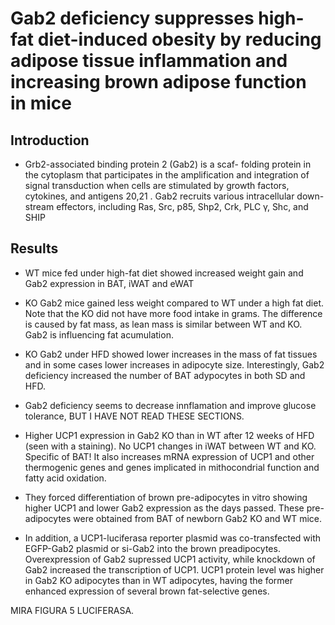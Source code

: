 # Gab2 deficiency suppresses high-fat diet-induced obesity by reducing adipose tissue inflammation and increasing brown adipose function in mice

## Introduction

- Grb2-associated binding protein 2 (Gab2) is a scaf- folding protein in the cytoplasm that participates in the amplification and integration of signal transduction when cells are stimulated by growth factors, cytokines, and antigens 20,21 . Gab2 recruits various intracellular down- stream effectors, including Ras, Src, p85, Shp2, Crk, PLC γ, Shc, and SHIP

## Results

- WT mice fed under high-fat diet showed increased weight gain and Gab2 expression in BAT, iWAT and eWAT

- KO Gab2 mice gained less weight compared to WT under a high fat diet. Note that the KO did not have more food intake in grams. The difference is caused by fat mass, as lean mass is similar between WT and KO. Gab2 is influencing fat acumulation.

- KO Gab2 under HFD showed lower increases in the mass of fat tissues and in some cases lower increases in adipocyte size. Interestingly, Gab2 deficiency increased the number of BAT adypocytes in both SD and HFD.

- Gab2 deficiency seems to decrease innflamation and improve glucose tolerance, BUT I HAVE NOT READ THESE SECTIONS.

- Higher UCP1 expression in Gab2 KO than in WT after 12 weeks of HFD (seen with a staining). No UCP1 changes in iWAT between WT and KO. Specific of BAT! It also increases mRNA expression of UCP1 and other thermogenic genes and genes implicated in mithocondrial function and fatty acid oxidation.

- They forced differentiation of brown pre-adipocytes in vitro showing higher UCP1 and lower Gab2 expression as the days passed. These pre-adipocytes were obtained from BAT of newborn Gab2 KO and WT mice. 

- In addition, a UCP1-luciferasa reporter plasmid was co-transfected with EGFP-Gab2 plasmid or si-Gab2 into the brown preadipocytes. Overexpression of Gab2 supressed UCP1 activity, while knockdown of Gab2 increased the transcription of UCP1. UCP1 protein level was higher in Gab2 KO adipocytes than in WT adipocytes, having the former enhanced expression of several brown fat-selective genes.

MIRA FIGURA 5 LUCIFERASA.
